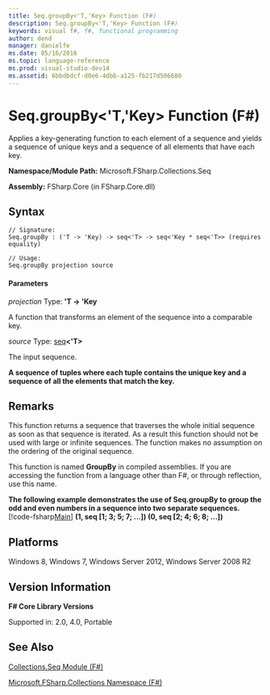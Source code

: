 ```yaml
---
title: Seq.groupBy<'T,'Key> Function (F#)
description: Seq.groupBy<'T,'Key> Function (F#)
keywords: visual f#, f#, functional programming
author: dend
manager: danielfe
ms.date: 05/16/2016
ms.topic: language-reference
ms.prod: visual-studio-dev14
ms.assetid: 6bbdbdcf-d0e6-4dbb-a125-fb217d506680 
---
```


# Seq.groupBy<'T,'Key> Function (F#)

Applies a key-generating function to each element of a sequence and yields a sequence of unique keys and a sequence of all elements that have each key.

**Namespace/Module Path:** Microsoft.FSharp.Collections.Seq

**Assembly:** FSharp.Core (in FSharp.Core.dll)


## Syntax

```
// Signature:
Seq.groupBy : ('T -> 'Key) -> seq<'T> -> seq<'Key * seq<'T>> (requires equality)

// Usage:
Seq.groupBy projection source
```

#### Parameters
*projection*
Type: **'T -&gt; 'Key**


A function that transforms an element of the sequence into a comparable key.


*source*
Type: [seq](https://msdn.microsoft.com/library/2f0c87c6-8a0d-4d33-92a6-10d1d037ce75)**&lt;'T&gt;**


The input sequence.



**A sequence of tuples where each tuple contains the unique key and a sequence of all the elements that match the key.**
## Remarks
This function returns a sequence that traverses the whole initial sequence as soon as that sequence is iterated. As a result this function should not be used with large or infinite sequences. The function makes no assumption on the ordering of the original sequence.

This function is named **GroupBy** in compiled assemblies. If you are accessing the function from a language other than F#, or through reflection, use this name.

**The following example demonstrates the use of Seq.groupBy to group the odd and even numbers in a sequence into two separate sequences.**
[!code-fsharp[Main](snippets/fssequences/snippet21.fs)]
**(1, seq [1; 3; 5; 7; ...]) (0, seq [2; 4; 6; 8; ...])**
## Platforms
Windows 8, Windows 7, Windows Server 2012, Windows Server 2008 R2


## Version Information
**F# Core Library Versions**

Supported in: 2.0, 4.0, Portable




## See Also
[Collections.Seq Module &#40;F&#35;&#41;](Collections.Seq-Module-%5BFSharp%5D.md)

[Microsoft.FSharp.Collections Namespace &#40;F&#35;&#41;](Microsoft.FSharp.Collections-Namespace-%5BFSharp%5D.md)

